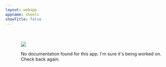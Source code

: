 ```yaml
---
layout: webapp
appname: sheets
showTitle: false
---
```


<div style="margin-top:50px; margin-left:50px;">

<img src="{{ site.baseurl }}/images/homepage/iconDocumentation@2x.png" />

<p>No documentation found for this app. I'm sure it's being worked on. Check back again.</p>

</div>
